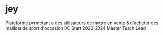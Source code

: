 # jey
Plateforme permetant a des utilisateurs de mettre en vente & d'acheter des maillots de sport d'occasion
DC Start 2022-2024 Master Teach Lead
